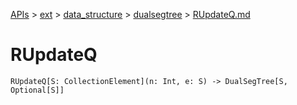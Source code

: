 [APIs](../../../index.md) > [ext](../../index.md) > [data_structure](../index.md) > [dualsegtree](./index.md) > [RUpdateQ.md]()

# RUpdateQ

```
RUpdateQ[S: CollectionElement](n: Int, e: S) -> DualSegTree[S, Optional[S]]
```
